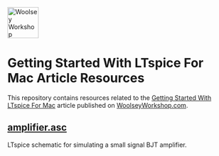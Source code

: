<a href="https://www.woolseyworkshop.com"><img src="https://www.woolseyworkshop.com/wp-content/uploads/WWSLogoTitleLines.png" alt="Woolsey Workshop" height="70"></a>

# Getting Started With LTspice For Mac Article Resources
This repository contains resources related to the [Getting Started With LTspice For Mac](https://www.woolseyworkshop.com/2019/10/04/getting-started-with-ltspice-for-mac/) article published on [WoolseyWorkshop.com](https://www.woolseyworkshop.com).

## [amplifier.asc](amplifier.asc)
LTspice schematic for simulating a small signal BJT amplifier.
